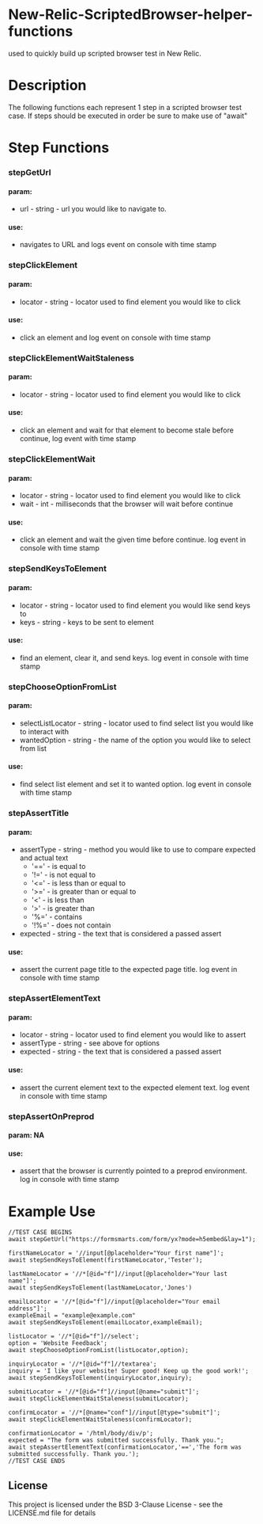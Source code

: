 # New-Relic-ScriptedBrowser-helper-functions
used to quickly build up scripted browser test in New Relic.

# Description
The following functions each represent 1 step in a scripted browser test case.
If steps should be executed in order be sure to make use of "await"

# Step Functions

### stepGetUrl
#### param:
* url - string - url you would like to navigate to.
#### use: 
* navigates to URL and logs event on console with time stamp

### stepClickElement
#### param:
* locator - string - locator used to find element you would like to click
#### use: 
* click an element and log event on console with time stamp

### stepClickElementWaitStaleness
#### param:
* locator - string - locator used to find element you would like to click
#### use: 
* click an element and wait for that element to become stale before continue, log event with time stamp

### stepClickElementWait
#### param:
* locator - string - locator used to find element you would like to click
* wait - int - milliseconds that the browser will wait before continue
#### use:
* click an element and wait the given time before continue. log event in console with time stamp

### stepSendKeysToElement
#### param:
* locator - string - locator used to find element you would like send keys to
* keys - string - keys to be sent to element
#### use: 
* find an element, clear it, and send keys. log event in console with time stamp

### stepChooseOptionFromList
#### param:
* selectListLocator - string - locator used to find select list you would like to interact with
* wantedOption - string - the name of the option you would like to select from list
#### use: 
* find select list element and set it to wanted option. log event in console with time stamp

### stepAssertTitle
#### param:
* assertType - string - method you would like to use to compare expected and actual text
    * '==' - is equal to
    * '!=' - is not equal to
    * '<=' - is less than or equal to
    * '>=' - is greater than or equal to
    * '<' - is less than
    * '>' - is greater than
    * '%=' - contains
    * '!%=' - does not contain
* expected - string - the text that is considered a passed assert
#### use: 
* assert the current page title to the expected page title. log event in console with time stamp

### stepAssertElementText
#### param:
* locator - string - locator used to find element you would like to assert
* assertType - string - see above for options
* expected - string - the text that is considered a passed assert
#### use: 
* assert the current element text to the expected element text. log event in console with time stamp

### stepAssertOnPreprod
#### param: NA
#### use: 
* assert that the browser is currently pointed to a preprod environment. log in console with time stamp

# Example Use #
```
//TEST CASE BEGINS
await stepGetUrl("https://formsmarts.com/form/yx?mode=h5embed&lay=1");

firstNameLocator = '//input[@placeholder="Your first name"]';
await stepSendKeysToElement(firstNameLocator,'Tester');

lastNameLocator = '//*[@id="f"]//input[@placeholder="Your last name"]';
await stepSendKeysToElement(lastNameLocator,'Jones')

emailLocator = '//*[@id="f"]//input[@placeholder="Your email address"]';
exampleEmail = "example@example.com"
await stepSendKeysToElement(emailLocator,exampleEmail);

listLocator = '//*[@id="f"]//select';
option = 'Website Feedback';
await stepChooseOptionFromList(listLocator,option);

inquiryLocator = '//*[@id="f"]//textarea';
inquiry = 'I like your website! Super good! Keep up the good work!';
await stepSendKeysToElement(inquiryLocator,inquiry);

submitLocator = '//*[@id="f"]//input[@name="submit"]';
await stepClickElementWaitStaleness(submitLocator);

confirmLocator = '//*[@name="conf"]//input[@type="submit"]';
await stepClickElementWaitStaleness(confirmLocator);

confirmationLocator = '/html/body/div/p';
expected = "The form was submitted successfully. Thank you.";
await stepAssertElementText(confirmationLocator,'==','The form was submitted successfully. Thank you.');
//TEST CASE ENDS
```

## License

This project is licensed under the BSD 3-Clause License - see the LICENSE.md file for details

